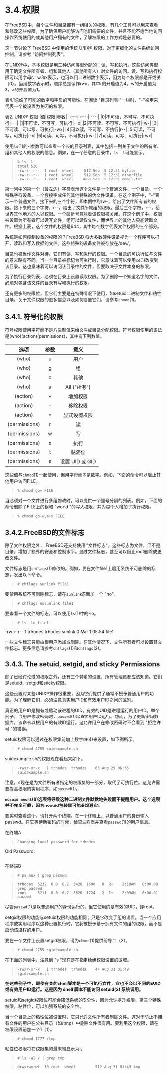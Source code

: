 # 3.4.权限

在FreeBSD中，每个文件和目录都有一组相关的权限，有几个工具可以用来查看和修改这些权限。为了确保用户能够访问他们需要的文件，并且不能不适当地访问操作系统使用的或其他用户拥有的文件，了解权限的工作方式是必要的。

这一节讨论了 FreeBSD 中使用的传统 UNIX® 权限。对于更细化的文件系统访问控制，请参考 "访问控制列表"。

在UNIX®中，基本权限是用三种访问类型分配的：读、写和执行。这些访问类型用于确定文件所有者、组和其他人（其他所有人）对文件的访问。读、写和执行权限可以用字母r、w和x表示，也可以用二进制数字表示，因为每个权限都是开或关（0）。当用数字表示时，顺序总是读作rwx，其中r的开启值为4，w的开启值为2，x的开启值为1。

表4.1总结了可能的数字和字母的可能性。在阅读 "目录列表 "一栏时，"-"被用来代表一个被设置为关闭的权限。

表2. UNIX® 权限
|值|权限|参数|
|:---:|:---:|:---:|
|0|不可读，不可写，不可执行|---|
|1|不可读，不可写，可执行|--x|
|2|不可读、不可写、不可执行|-w-|
|3|不可读、可以写、可执行|-wx|
|4|可以读，不可写，不执行|r--|
|5|可读，不可写，可执行|r-x|
|6|可读、可写，不可执行|rw-|
|7|可读、可写、可执行|rwx|

使用`ls`(1)的-l参数可以查看一个长的目录列表，其中包括一列关于文件的所有者、组和其他人的权限的信息。例如，在一个任意的目录中，`ls -l`可能显示。
>```
>% ls -l
>total 530
>-rw-r--r--  1 root  wheel     512 Sep  5 12:31 myfile
>-rw-r--r--  1 root  wheel     512 Sep  5 12:31 otherfile
>-rw-r--r--  1 root  wheel    7680 Sep  5 12:31 email.txt
>```

第一列中的第一个（最左边）字符表示这个文件是一个普通文件、一个目录、一个特殊字符设备、一个套接字或任何其他特殊的伪文件设备。在这个例子中，"-"表示一个普通文件。接下来的三个字符，即本例中的rw-，给出了文件所有者的权限。接下来的三个字符，r--，给出了文件所属组的权限。最后三个字符，r--，给世界其他地方的人以权限。一个破折号意味着该权限被关闭。在这个例子中，权限被设置为所有者可以读写文件，组可以读取文件，而世界上的其他人只能读取文件。根据上表，这个文件的权限是644，其中每个数字代表文件权限的三个部分。

系统是如何控制设备的权限的？FreeBSD 将大多数硬件设备视为一个程序可以打开、读取和写入数据的文件。这些特殊的设备文件被存放在/dev/。

目录也被当作文件对待。它们有读、写和执行的权限。一个目录的可执行位与文件的意义略有不同。当一个目录被标记为可执行时，它意味着可以使用`cd`(1)改变到该目录。这也意味着可以访问该目录中的文件，但要取决于文件本身的权限。

为了执行目录列表，必须在目录上设置读取权限。为了删除一个知道名字的文件，必须对包含该文件的目录有写和执行的权限。

还有更多的权限位，但它们主要是在特殊情况下使用，如setuid二进制文件和粘性目录。关于文件权限的更多信息以及如何设置它们，请参考`chmod`(1)。

## 3.4.1. 符号化的权限

符号权限使用字符而不是八进制值来给文件或目录分配权限。符号权限使用的语法是(who)(action)(permissions)，其中有下列数值。

|选项|参数|意义|
|:---:|:---:|:---:|
|(who)|u|用户
|(who)|g|组|
|(who)|o|其他|
|(who)|a|All ("所有")|
|(action)|+|增加权限|
|(action)|-|移除权限|
|(action)|=|显式设置权限|
|(permissions)|r|读|
|(permissions)|w|写|
|(permissions)|x|执行|
|(permissions)|t|黏滞位|
|(permissions)|s|设置 UID 或 GID|

这些值与`chmod`(1)一起使用，但用字母而不是数字。例如，下面的命令可以阻止其他用户访问FILE。
>```
>% chmod go= FILE
>```

当必须对一个文件进行多组修改时，可以提供一个逗号分隔的列表。例如，下面的命令删除了FILE上的组和 "world "的写入权限，并为每个人增加了执行权限。
>```
>% chmod go-w,a+x FILE
>```

## 3.4.2.FreeBSD的文件标志

除了文件权限之外， FreeBSD还支持使用 "文件标志"。这些标志为文件，但不是目录，增加了额外的安全和控制水平。通过文件标志，甚至可以阻止root删除或更改文件。

文件标志是用`chflags`(1)修改的。例如，要在文件file1上启用系统不可删除的标志，发出以下命令。
>```
># chflags sunlink file1
>```

要禁用系统不可删除标志，请在`sunlink`前面加一个 "no"。
>```
># chflags nosunlink file1
>```

要查看一个文件的标志，可以使用`ls`(1)中的-lo。
>```
># ls -lo file1
>```

-rw-r-r-- 1 trhodes trhodes sunlnk 0 Mar 1 05:54 file1

一些文件标志只能由根用户添加或删除。在其他情况下，文件所有者可以设置其文件标志。更多信息请参考`chflags`(1)和`chflags`(2)。

## 3.4.3. The setuid, setgid, and sticky Permissions

除了已经讨论过的权限之外，还有三个特定的设置，所有管理员都应该知道。它们是setuid、setgid和sticky权限。

这些设置对某些UNIX®操作很重要，因为它们提供了通常不授予普通用户的功能。为了理解它们，必须注意真实用户ID和有效用户ID之间的区别。

真正的用户ID是拥有或启动该进程的UID。有效的UID是进程运行的用户ID。举个例子，当用户修改密码时，`passwd`(1)以真实用户ID运行。然而，为了更新密码数据库，该命令以根用户的有效ID运行。这允许用户在修改密码时不会看到 "拒绝许可 "的错误。

setuid权限可以通过在权限集前加上数字四(4)来设置，如下例所示。
>```
># chmod 4755 suidexample.sh
>```

suidexample.sh的权限现在看起来如下。
>```
>-rwsr-xr-x   1 trhodes  trhodes    63 Aug 29 06:36 suidexample.sh
>```

注意，s现在是为文件所有者指定的权限集的一部分，取代了可执行位。这允许需要提高权限的实用程序，如`passwd`(1)。

**`nosuid mount`(8)选项将导致这种二进制文件默默地失败而不提醒用户。这个选项并不完全可靠，因为nosuid包装器可能会规避它。**

要实时查看这个，请打开两个终端。在一个终端上，以普通用户的身份输入passwd。在它等待新密码的时候，检查进程表并查看`passwd`(1)的用户信息。

在终端A
>```
>Changing local password for trhodes
Old Password:
>```

在终端B
>```
># ps aux | grep passwd
>```

>```
>trhodes  5232  0.0  0.2  3420  1608   0  R+    2:10AM   0:00.00 grep passwd
>root     5211  0.0  0.2  3620  1724   2  I+    2:09AM   0:00.01 passwd
>```

尽管`passwd`(1)是以普通用户的身份运行的，但它使用的是有效的UID，即root。

setgid权限的功能与setuid权限的功能相同；只是它改变了组的设置。当一个应用程序或实用程序以这种设置执行时，它将被授予基于拥有文件的组的权限，而不是启动该进程的用户。

要在一个文件上设置setgid权限，请为`chmod`(1)提供前导二（2）。
>```
># chmod 2755 sgidexample.sh
>```

在下面的列表中，注意到 "s "现在是在指定给组权限设置的区域。
>```
>-rwxr-sr-x   1 trhodes  trhodes    44 Aug 31 01:49 sgidexample.sh
>```

**在这些例子中，即使有关的shell脚本是一个可执行文件，它也不会以不同的EUID或有效用户ID运行。这是因为 shell 脚本不能访问 setuid(2) 系统调用。**

setuid和setgid权限位可能会降低系统的安全性，因为允许提升权限。第三个特殊权限，粘性位，可以加强系统的安全性。

当一个目录上的粘性位被设置时，它只允许文件所有者删除文件。这对于防止不拥有文件的用户在公共目录（如/tmp）中删除文件很有用。要利用这个权限，请在权限设置前加一个1（1）。
>```
># chmod 1777 /tmp
>```

粘性位权限将在权限集的最末端显示为t。
>```
># ls -al / | grep tmp
>```

>```
>drwxrwxrwt  10 root  wheel         512 Aug 31 01:49 tmp
>```






